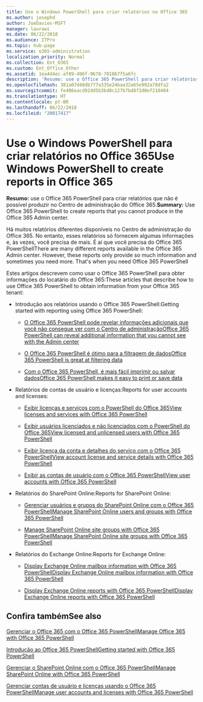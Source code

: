 ```yaml
---
title: Use o Windows PowerShell para criar relatórios no Office 365
ms.author: josephd
author: JoeDavies-MSFT
manager: laurawi
ms.date: 06/22/2018
ms.audience: ITPro
ms.topic: hub-page
ms.service: o365-administration
localization_priority: Normal
ms.collection: Ent_O365
ms.custom: Ent_Office_Other
ms.assetid: 1ea4d4ec-af89-496f-9678-701867f5a6fc
description: 'Resumo: use o Office 365 PowerShell para criar relatórios que você não pode produzir no Centro de administração do Office 365.'
ms.openlocfilehash: 381a07d48db777a335e24baa32a65e992a78dfa2
ms.sourcegitcommit: fe406eacd92dd5b3bd8c127b7bd8f2d0ef216404
ms.translationtype: HT
ms.contentlocale: pt-BR
ms.lasthandoff: 06/22/2018
ms.locfileid: "20017417"
---
```

# <a name="use-windows-powershell-to-create-reports-in-office-365"></a><span data-ttu-id="27545-103">Use o Windows PowerShell para criar relatórios no Office 365</span><span class="sxs-lookup"><span data-stu-id="27545-103">Use Windows PowerShell to create reports in Office 365</span></span>

 <span data-ttu-id="27545-104">**Resumo:** use o Office 365 PowerShell para criar relatórios que não é possível produzir no Centro de administração do Office 365.</span><span class="sxs-lookup"><span data-stu-id="27545-104">**Summary:** Use Office 365 PowerShell to create reports that you cannot produce in the Office 365 Admin center.</span></span>
  
<span data-ttu-id="27545-p101">Há muitos relatórios diferentes disponíveis no Centro de administração do Office 365. No entanto, esses relatórios só fornecem algumas informações e, às vezes, você precisa de mais. É aí que você precisa do Office 365 PowerShell</span><span class="sxs-lookup"><span data-stu-id="27545-p101">There are many different reports available in the Office 365 Admin center. However, these reports only provide so much information and sometimes you need more. That's when you need Office 365 PowerShell</span></span>
  
<span data-ttu-id="27545-108">Estes artigos descrevem como usar o Office 365 PowerShell para obter informações do locatário do Office 365:</span><span class="sxs-lookup"><span data-stu-id="27545-108">These articles that describe how to use Office 365 PowerShell to obtain information from your Office 365 tenant:</span></span>
  
- <span data-ttu-id="27545-109">Introdução aos relatórios usando o Office 365 PowerShell:</span><span class="sxs-lookup"><span data-stu-id="27545-109">Getting started with reporting using Office 365 PowerShell:</span></span>
    
  - [<span data-ttu-id="27545-110">O Office 365 PowerShell pode revelar informações adicionais que você não consegue ver com o Centro de administração</span><span class="sxs-lookup"><span data-stu-id="27545-110">Office 365 PowerShell can reveal additional information that you cannot see with the Admin center</span></span>](https://technet.microsoft.com/library/dn568034.aspx#reveal)
    
  - [<span data-ttu-id="27545-111">O Office 365 PowerShell é ótimo para a filtragem de dados</span><span class="sxs-lookup"><span data-stu-id="27545-111">Office 365 PowerShell is great at filtering data</span></span>](https://technet.microsoft.com/library/dn568034.aspx#filter)
    
  - [<span data-ttu-id="27545-112">Com o Office 365 PowerShell, é mais fácil imprimir ou salvar dados</span><span class="sxs-lookup"><span data-stu-id="27545-112">Office 365 PowerShell makes it easy to print or save data</span></span>](https://technet.microsoft.com/library/dn568034.aspx#printsave)
    
- <span data-ttu-id="27545-113">Relatórios de contas de usuário e licenças:</span><span class="sxs-lookup"><span data-stu-id="27545-113">Reports for user accounts and licenses:</span></span>
    
  - [<span data-ttu-id="27545-114">Exibir licenças e serviços com o PowerShell do Office 365</span><span class="sxs-lookup"><span data-stu-id="27545-114">View licenses and services with Office 365 PowerShell</span></span>](view-licenses-and-services-with-office-365-powershell.md)
    
  - [<span data-ttu-id="27545-115">Exibir usuários licenciados e não licenciados com o PowerShell do Office 365</span><span class="sxs-lookup"><span data-stu-id="27545-115">View licensed and unlicensed users with Office 365 PowerShell</span></span>](view-licensed-and-unlicensed-users-with-office-365-powershell.md)
    
  - [<span data-ttu-id="27545-116">Exibir licença da conta e detalhes do serviço com o Office 365 PowerShell</span><span class="sxs-lookup"><span data-stu-id="27545-116">View account license and service details with Office 365 PowerShell</span></span>](view-account-license-and-service-details-with-office-365-powershell.md)
    
  - [<span data-ttu-id="27545-117">Exibir as contas de usuário com o Office 365 PowerShell</span><span class="sxs-lookup"><span data-stu-id="27545-117">View user accounts with Office 365 PowerShell</span></span>](view-user-accounts-with-office-365-powershell.md)
    
- <span data-ttu-id="27545-118">Relatórios do SharePoint Online:</span><span class="sxs-lookup"><span data-stu-id="27545-118">Reports for SharePoint Online:</span></span>
    
  - [<span data-ttu-id="27545-119">Gerenciar usuários e grupos do SharePoint Online com o Office 365 PowerShell</span><span class="sxs-lookup"><span data-stu-id="27545-119">Manage SharePoint Online users and groups with Office 365 PowerShell</span></span>](http://technet.microsoft.com/library/9680af2e-a965-4e62-92ee-da72105c7800.aspx)
    
  - [<span data-ttu-id="27545-120">Manage SharePoint Online site groups with Office 365 PowerShell</span><span class="sxs-lookup"><span data-stu-id="27545-120">Manage SharePoint Online site groups with Office 365 PowerShell</span></span>](http://technet.microsoft.com/library/122f4099-c78d-4cce-bab0-4343b04596ae.aspx)
    
- <span data-ttu-id="27545-121">Relatórios do Exchange Online:</span><span class="sxs-lookup"><span data-stu-id="27545-121">Reports for Exchange Online:</span></span>
    
  - [<span data-ttu-id="27545-122">Display Exchange Online mailbox information with Office 365 PowerShell</span><span class="sxs-lookup"><span data-stu-id="27545-122">Display Exchange Online mailbox information with Office 365 PowerShell</span></span>](http://technet.microsoft.com/library/13843002-56ca-4b75-81c5-84386522b01b.aspx)
    
  - [<span data-ttu-id="27545-123">Display Exchange Online reports with Office 365 PowerShell</span><span class="sxs-lookup"><span data-stu-id="27545-123">Display Exchange Online reports with Office 365 PowerShell</span></span>](http://technet.microsoft.com/library/4873a063-9fc4-4ed9-826a-6e935fef61d4.aspx)
    
## <a name="see-also"></a><span data-ttu-id="27545-124">Confira também</span><span class="sxs-lookup"><span data-stu-id="27545-124">See also</span></span>

#### 

[<span data-ttu-id="27545-125">Gerenciar o Office 365 com o Office 365 PowerShell</span><span class="sxs-lookup"><span data-stu-id="27545-125">Manage Office 365 with Office 365 PowerShell</span></span>](manage-office-365-with-office-365-powershell.md)
  
[<span data-ttu-id="27545-126">Introdução ao Office 365 PowerShell</span><span class="sxs-lookup"><span data-stu-id="27545-126">Getting started with Office 365 PowerShell</span></span>](getting-started-with-office-365-powershell.md)
  
[<span data-ttu-id="27545-127">Gerenciar o SharePoint Online com o Office 365 PowerShell</span><span class="sxs-lookup"><span data-stu-id="27545-127">Manage SharePoint Online with Office 365 PowerShell</span></span>](manage-sharepoint-online-with-office-365-powershell.md)
  
[<span data-ttu-id="27545-128">Gerenciar contas de usuário e licenças usando o Office 365 PowerShell</span><span class="sxs-lookup"><span data-stu-id="27545-128">Manage user accounts and licenses with Office 365 PowerShell</span></span>](manage-user-accounts-and-licenses-with-office-365-powershell.md)
  
